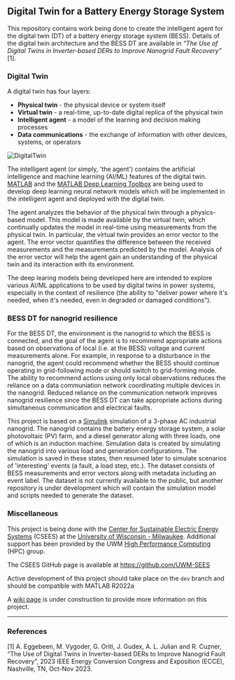 ## Digital Twin for a Battery Energy Storage System

This repository contains work being done to create the intelligent agent for the digital twin (DT) of a battery energy storage system (BESS).  Details of the digital twin architecture and the BESS DT are available in *“The Use of Digital Twins in Inverter-based DERs to Improve Nanogrid Fault Recovery”* [1].

### Digital Twin
A digital twin has four layers:
- **Physical twin** - the physical device or system itself
- **Virtual twin** - a real-time, up-to-date digital replica of the physical twin
- **Intelligent agent** - a model of the learning and decision making processes
- **Data communications** - the exchange of information with other devices, systems, or operators

![DigitalTwin](https://user-images.githubusercontent.com/54823750/206030301-8659904a-4962-45bf-97ef-81286e3971ca.png)

The intelligent agent (or simply, 'the agent') contains the artificial intelligence and machine learning (AI/ML) features of the digital twin.  [MATLAB](https://www.mathworks.com/) and the [MATLAB Deep Learning Toolbox](https://www.mathworks.com/help/deeplearning/index.html) are being used to develop deep learning neural network models which will be implemented in the intelligent agent and deployed with the digital twin.

The agent analyzes the behavior of the physical twin through a physics-based model.  This model is made available by the virtual twin, which continually updates the model in real-time using measurements from the physical twin.  In particular, the virtual twin provides an error vector to the agent.  The error vector quantifies the difference between the received measurements and the measurements predicted by the model.  Analysis of the error vector will help the agent gain an understanding of the physical twin and its interaction with its environment.

The deep learing models being developed here are intended to explore various AI/ML applications to be used by digital twins in power systems, especially in the context of resilience (the ability to "deliver power where it's needed, when it's needed, even in degraded or damaged conditions").

### BESS DT for nanogrid resilience
For the BESS DT, the environment is the nanogrid to which the BESS is connected, and the goal of the agent is to recommend appropriate actions based on observations of local (i.e. at the BESS) voltage and current measurements alone.  For example, in response to a disturbance in the nanogrid, the agent could recommend whether the BESS should continue operating in grid-following mode or should switch to grid-forming mode.  The ability to recommend actions using only local observations reduces the reliance on a data communiation network coordinating multiple devices in the nanogrid.  Reduced reliance on the communication network improves nanogrid resilience since the BESS DT can take appropriate actions during simultaneous communication and electrical faults.

This project is based on a [Simulink](https://www.mathworks.com/products/simulink.html) simulation of a 3-phase AC industrial nanogrid.  The nanogrid contains the battery energy storage system, a solar photovoltaic (PV) farm, and a diesel generator along with three loads, one of which is an induction machine.  Simulation data is created by simulating the nanogrid into various load and generation configurations.  The simulation is saved in these states, then resumed later to simulate scenarios of 'interesting' events (a fault, a load step, etc.).  The dataset consists of BESS measurements and error vectors along with metadata including an event label.  The dataset is not currently available to the public, but another repository is under development which will contain the simulation model and scripts needed to generate the dataset.

### Miscellaneous
This project is being done with the [Center for Sustainable Electric Energy Systems](https://sites.uwm.edu/sees/) (CSEES) at the [University of Wisconsin - Milwaukee](https://uwm.edu/).  Additional support has been provided by the UWM [High Performance Computing](https://uwm.edu/hpc/) (HPC) group.

The CSEES GitHub page is available at https://github.com/UWM-SEES

Active development of this project should take place on the `dev` branch and should be compatible with MATLAB R2022a

A [wiki page](https://github.com/eggebee6/BESSDigitalTwin/wiki) is under construction to provide more information on this project.

---
### References
[1] A. Eggebeen, M. Vygoder, G. Oriti, J. Gudex, A. L. Julian and R. Cuzner, “The Use of Digital Twins in Inverter-based DERs to Improve Nanogrid Fault Recovery”, 2023 IEEE Energy Conversion Congress and Exposition (ECCE), Nashville, TN, Oct-Nov 2023.
